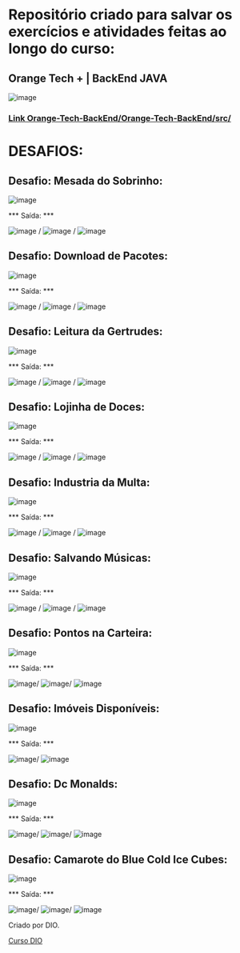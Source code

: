 # Repositório criado para salvar os exercícios e atividades feitas ao longo do curso:

## Orange Tech + | BackEnd JAVA



![image](https://user-images.githubusercontent.com/92825608/229826962-907aa9f6-488d-4619-a212-825f7d71213d.png)

### [Link Orange-Tech-BackEnd/Orange-Tech-BackEnd/src/](https://github.com/leandrogerolim/Orange-Tech-BackEnd/tree/main/Orange-Tech-BackEnd/src)

# DESAFIOS: 
## Desafio: Mesada do Sobrinho:

![image](https://user-images.githubusercontent.com/92825608/229828579-a5aae933-b54b-433b-a5eb-daaaa3ef0ec6.png) 

*** Saída: *** 

![image](https://user-images.githubusercontent.com/92825608/229828842-fc19e97c-f201-4e3c-bd93-cfe9b0588cdf.png) / ![image](https://user-images.githubusercontent.com/92825608/229828988-9b3c3693-8c49-4b46-a103-9decdab7f05b.png) / ![image](https://user-images.githubusercontent.com/92825608/229829177-5ee9e19d-f3eb-4bc3-a16f-20dd2abfe563.png)

## Desafio: Download de Pacotes:

![image](https://user-images.githubusercontent.com/92825608/229837352-5e72046f-a072-4530-bf63-61d884840038.png) 

*** Saída: ***

![image](https://user-images.githubusercontent.com/92825608/229837499-29cef315-ef8d-4ac3-b650-1ef61d34d61b.png) / ![image](https://user-images.githubusercontent.com/92825608/229837628-18ed0b16-acb3-4eca-b1ad-417954b09547.png) / ![image](https://user-images.githubusercontent.com/92825608/229837935-550c48c1-9ac8-4556-a68a-edef05231515.png)

## Desafio: Leitura da Gertrudes:

![image](https://user-images.githubusercontent.com/92825608/229896486-815e24e2-f422-4852-9845-87768cabb971.png)

*** Saída: ***

![image](https://user-images.githubusercontent.com/92825608/229896574-ae33da88-13c6-45d8-a087-1536c993e8a6.png) / ![image](https://user-images.githubusercontent.com/92825608/229896707-bb0c2521-8f11-474b-8f1f-a2f65ae8e993.png) / ![image](https://user-images.githubusercontent.com/92825608/229896770-720e8347-21eb-4661-9c01-09433495a47c.png)

## Desafio: Lojinha de Doces:
![image](https://user-images.githubusercontent.com/92825608/229898400-8f189faa-3010-4a12-ad1e-182ff53bee48.png) 

*** Saída: ***

![image](https://user-images.githubusercontent.com/92825608/229898297-04589ac3-5ebf-4fcb-8169-071905dca546.png) / ![image](https://user-images.githubusercontent.com/92825608/229898532-4c44a526-3ac3-442b-a8a0-8b0c1c54b709.png) / ![image](https://user-images.githubusercontent.com/92825608/229898603-c21e4aaf-47e5-4696-b249-d92508e49cee.png)

## Desafio: Industria da Multa:

![image](https://user-images.githubusercontent.com/92825608/229901330-6a65547a-9be7-4a71-aa45-e08c9814b9ee.png) 

*** Saída: ***

![image](https://user-images.githubusercontent.com/92825608/229901454-bdec050b-4a8a-4e2c-aef7-04befc5caaa6.png) / ![image](https://user-images.githubusercontent.com/92825608/229901548-fe041057-85cd-4f4b-9def-9bbf1293c5e2.png) / ![image](https://user-images.githubusercontent.com/92825608/229901639-448e8fab-4258-4152-ae85-c7382cf7a5e2.png)


## Desafio: Salvando Músicas:

![image](https://user-images.githubusercontent.com/92825608/229909146-9775ed60-660d-46ba-b272-93fecef25be7.png) 

*** Saída: ***

![image](https://user-images.githubusercontent.com/92825608/229909477-dfcb2629-d01f-4fc9-b113-b2044e5c452b.png)
/
![image](https://user-images.githubusercontent.com/92825608/229909345-21c4a93b-f3d8-4683-88c8-8e978862daba.png)
/
![image](https://user-images.githubusercontent.com/92825608/229909034-14c74923-21dd-40a4-8bf0-e3169e88f3d8.png)



## Desafio: Pontos na Carteira:

![image](https://user-images.githubusercontent.com/92825608/229928654-1e60bb9f-52aa-4c29-9fbb-b61a13844a06.png)

*** Saída: ***

![image](https://user-images.githubusercontent.com/92825608/229928767-99c70f3e-c836-4f80-bb8f-0816d9f8c679.png)/
![image](https://user-images.githubusercontent.com/92825608/229928858-48e41962-20a0-41ad-919c-61d2ea87e63b.png)/
![image](https://user-images.githubusercontent.com/92825608/229928967-4458603e-ef2b-4675-b29c-62d213a98fdd.png)

## Desafio: Imóveis Disponíveis:

![image](https://user-images.githubusercontent.com/92825608/229949723-6bbc6ba1-9678-4722-b962-321c45384644.png)

*** Saída: ***

![image](https://user-images.githubusercontent.com/92825608/229949887-1ff46b46-cb6e-4eed-a9f4-92e0d9155d2f.png)/
![image](https://user-images.githubusercontent.com/92825608/229949977-bc3577e6-af94-453b-993d-3c7d41216673.png)


## Desafio: Dc Monalds:

![image](https://user-images.githubusercontent.com/92825608/229951945-a3f44a8f-c18e-413d-872f-506a6fe1b075.png)

*** Saída: ***

![image](https://user-images.githubusercontent.com/92825608/229952004-bdfa913b-be25-4c8f-afe9-94d4892f26de.png)/
![image](https://user-images.githubusercontent.com/92825608/229952058-e2c88d84-7cba-4e8a-a491-3624e0894f3e.png)/
![image](https://user-images.githubusercontent.com/92825608/229952087-c5136657-05b3-4a21-a46b-711cc890bc6d.png)

## Desafio: Camarote do Blue Cold Ice Cubes:

![image](https://user-images.githubusercontent.com/92825608/229954590-94cb1c84-5efa-4620-8dbd-cb7f720a9f25.png)


*** Saída: ***

![image](https://user-images.githubusercontent.com/92825608/229954653-16a8888c-a963-45f9-afff-28dda71a31bc.png)/
![image](https://user-images.githubusercontent.com/92825608/229954687-82cccbb9-9d70-4935-b168-5a351dc84899.png)/
![image](https://user-images.githubusercontent.com/92825608/229954763-371606ce-e8cb-4c34-b8a8-c879b91a2ee8.png)








Criado por DIO.

[Curso DIO](https://web.dio.me/track/orange-tech-backend)
